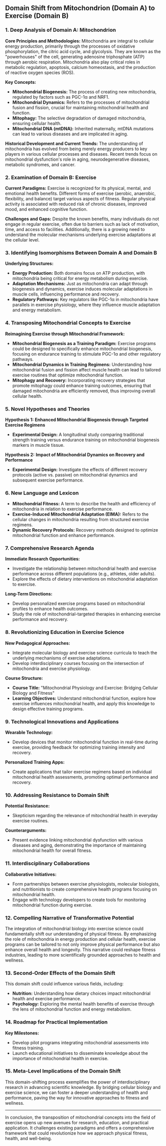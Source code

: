 ## Domain Shift from Mitochondrion (Domain A) to Exercise (Domain B)

### 1. Deep Analysis of Domain A: Mitochondrion

**Core Principles and Methodologies:**
Mitochondria are integral to cellular energy production, primarily through the processes of oxidative phosphorylation, the citric acid cycle, and glycolysis. They are known as the "powerhouses" of the cell, generating adenosine triphosphate (ATP) through aerobic respiration. Mitochondria also play critical roles in metabolic regulation, apoptosis, calcium homeostasis, and the production of reactive oxygen species (ROS). 

**Key Concepts:**
- **Mitochondrial Biogenesis:** The process of creating new mitochondria, regulated by factors such as PGC-1α and NRF1.
- **Mitochondrial Dynamics:** Refers to the processes of mitochondrial fusion and fission, crucial for maintaining mitochondrial health and function.
- **Mitophagy:** The selective degradation of damaged mitochondria, ensuring cellular health.
- **Mitochondrial DNA (mtDNA):** Inherited maternally, mtDNA mutations can lead to various diseases and are implicated in aging.

**Historical Development and Current Trends:**
The understanding of mitochondria has evolved from being merely energy producers to key players in various cellular processes and diseases. Recent trends focus on mitochondrial dysfunction's role in aging, neurodegenerative diseases, metabolic syndromes, and cancer.

### 2. Examination of Domain B: Exercise

**Current Paradigms:**
Exercise is recognized for its physical, mental, and emotional health benefits. Different forms of exercise (aerobic, anaerobic, flexibility, and balance) target various aspects of fitness. Regular physical activity is associated with reduced risk of chronic diseases, improved mood, and enhanced cognitive function.

**Challenges and Gaps:**
Despite the known benefits, many individuals do not engage in regular exercise, often due to barriers such as lack of motivation, time, and access to facilities. Additionally, there is a growing need to understand the molecular mechanisms underlying exercise adaptations at the cellular level.

### 3. Identifying Isomorphisms Between Domain A and Domain B

**Underlying Structures:**
- **Energy Production:** Both domains focus on ATP production, with mitochondria being critical for energy metabolism during exercise.
- **Adaptation Mechanisms:** Just as mitochondria can adapt through biogenesis and dynamics, exercise induces molecular adaptations in muscle cells, influencing performance and recovery.
- **Regulatory Pathways:** Key regulators like PGC-1α in mitochondria have parallels in exercise physiology, where they influence muscle adaptation and energy metabolism.

### 4. Transposing Mitochondrial Concepts to Exercise

**Reimagining Exercise through Mitochondrial Framework:**
- **Mitochondrial Biogenesis as a Training Paradigm:** Exercise programs could be designed to specifically enhance mitochondrial biogenesis, focusing on endurance training to stimulate PGC-1α and other regulatory pathways.
- **Mitochondrial Dynamics in Training Regimens:** Understanding how mitochondrial fusion and fission affect muscle health can lead to tailored exercise routines that optimize mitochondrial function.
- **Mitophagy and Recovery:** Incorporating recovery strategies that promote mitophagy could enhance training outcomes, ensuring that damaged mitochondria are efficiently removed, thus improving overall cellular health.

### 5. Novel Hypotheses and Theories

**Hypothesis 1:** **Enhanced Mitochondrial Biogenesis through Targeted Exercise Regimens**
- **Experimental Design:** A longitudinal study comparing traditional strength training versus endurance training on mitochondrial biogenesis markers in muscle tissue.

**Hypothesis 2:** **Impact of Mitochondrial Dynamics on Recovery and Performance**
- **Experimental Design:** Investigate the effects of different recovery protocols (active vs. passive) on mitochondrial dynamics and subsequent exercise performance.

### 6. New Language and Lexicon

- **Mitochondrial Fitness:** A term to describe the health and efficiency of mitochondria in relation to exercise performance.
- **Exercise-Induced Mitochondrial Adaptation (EIMA):** Refers to the cellular changes in mitochondria resulting from structured exercise regimens.
- **Dynamic Recovery Protocols:** Recovery methods designed to optimize mitochondrial function and enhance performance.

### 7. Comprehensive Research Agenda

**Immediate Research Opportunities:**
- Investigate the relationship between mitochondrial health and exercise performance across different populations (e.g., athletes, older adults).
- Explore the effects of dietary interventions on mitochondrial adaptation to exercise.

**Long-Term Directions:**
- Develop personalized exercise programs based on mitochondrial profiles to enhance health outcomes.
- Study the role of mitochondrial-targeted therapies in enhancing exercise performance and recovery.

### 8. Revolutionizing Education in Exercise Science

**New Pedagogical Approaches:**
- Integrate molecular biology and exercise science curricula to teach the underlying mechanisms of exercise adaptations.
- Develop interdisciplinary courses focusing on the intersection of mitochondria and exercise physiology.

**Course Structure:**
- **Course Title:** "Mitochondrial Physiology and Exercise: Bridging Cellular Biology and Fitness"
- **Learning Objectives:** Understand mitochondrial function, explore how exercise influences mitochondrial health, and apply this knowledge to design effective training programs.

### 9. Technological Innovations and Applications

**Wearable Technology:** 
- Develop devices that monitor mitochondrial function in real-time during exercise, providing feedback for optimizing training intensity and recovery.

**Personalized Training Apps:**
- Create applications that tailor exercise regimens based on individual mitochondrial health assessments, promoting optimal performance and recovery.

### 10. Addressing Resistance to Domain Shift

**Potential Resistance:**
- Skepticism regarding the relevance of mitochondrial health in everyday exercise routines.

**Counterarguments:**
- Present evidence linking mitochondrial dysfunction with various diseases and aging, demonstrating the importance of maintaining mitochondrial health for overall fitness.

### 11. Interdisciplinary Collaborations

**Collaborative Initiatives:**
- Form partnerships between exercise physiologists, molecular biologists, and nutritionists to create comprehensive health programs focusing on mitochondrial health.
- Engage with technology developers to create tools for monitoring mitochondrial function during exercise.

### 12. Compelling Narrative of Transformative Potential

The integration of mitochondrial biology into exercise science could fundamentally shift our understanding of physical fitness. By emphasizing the role of mitochondria in energy production and cellular health, exercise programs can be tailored to not only improve physical performance but also enhance overall health and longevity. This narrative could reshape fitness industries, leading to more scientifically grounded approaches to health and wellness.

### 13. Second-Order Effects of the Domain Shift

This domain shift could influence various fields, including:
- **Nutrition:** Understanding how dietary choices impact mitochondrial health and exercise performance.
- **Psychology:** Exploring the mental health benefits of exercise through the lens of mitochondrial function and energy metabolism.

### 14. Roadmap for Practical Implementation

**Key Milestones:**
- Develop pilot programs integrating mitochondrial assessments into fitness training.
- Launch educational initiatives to disseminate knowledge about the importance of mitochondrial health in exercise.

### 15. Meta-Level Implications of the Domain Shift

This domain-shifting process exemplifies the power of interdisciplinary research in advancing scientific knowledge. By bridging cellular biology and exercise science, we can foster a deeper understanding of health and performance, paving the way for innovative approaches to fitness and wellness.

---

In conclusion, the transposition of mitochondrial concepts into the field of exercise opens up new avenues for research, education, and practical application. It challenges existing paradigms and offers a comprehensive framework that could revolutionize how we approach physical fitness, health, and well-being.